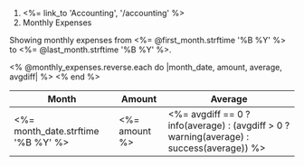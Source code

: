 <ol class="breadcrumb">
  <li><%= link_to 'Accounting', '/accounting' %></li>
  <li class="active">Monthly Expenses</li>
</ol>

Showing monthly expenses from <%= @first_month.strftime '%B %Y' %> to <%= @last_month.strftime '%B %Y' %>.

<table class="table">
  <thead>
    <tr>
      <th>Month</th>
      <th class="text-right">Amount</th>
      <th class="text-right">Average</th>
    </tr>
  </thead>
  <tbody>
    <% @monthly_expenses.reverse.each do |month_date, amount, average, avgdiff| %>
    <tr>
      <td><%= month_date.strftime '%B %Y' %></td>
      <td class="text-right"><%= amount %></td>
      <td class="text-right"><%= avgdiff == 0 ? info(average) : (avgdiff > 0 ? warning(average) : success(average)) %></td>
    </tr>
    <% end %>
  </tbody>
</table>
